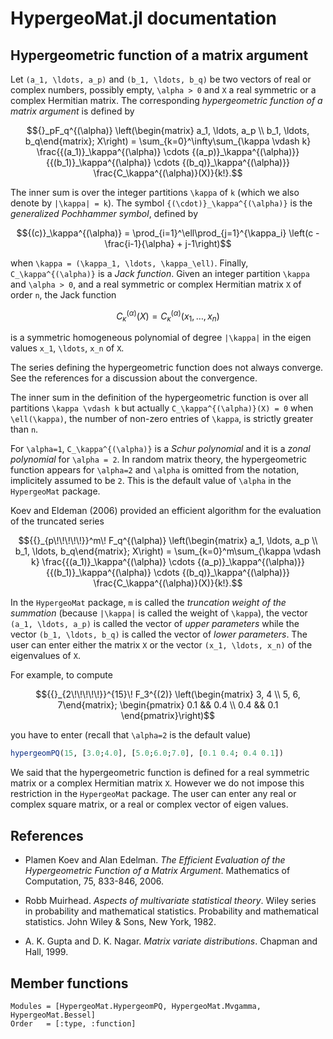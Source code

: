 # HypergeoMat.jl documentation

## Hypergeometric function of a matrix argument

Let ``(a_1, \ldots, a_p)`` and ``(b_1, \ldots, b_q)`` be two vectors of real or 
complex numbers, possibly empty, ``\alpha > 0`` and ``X`` a real symmetric or a 
complex Hermitian matrix. 
The corresponding *hypergeometric function of a matrix argument* is defined by 

```math
{}_pF_q^{(\alpha)}
\left(\begin{matrix} a_1, \ldots, a_p \\ b_1, \ldots, b_q\end{matrix}; X\right) = 
\sum_{k=0}^\infty\sum_{\kappa \vdash k} 
\frac{{(a_1)}_\kappa^{(\alpha)} \cdots {(a_p)}_\kappa^{(\alpha)}}
{{(b_1)}_\kappa^{(\alpha)} \cdots {(b_q)}_\kappa^{(\alpha)}} 
\frac{C_\kappa^{(\alpha)}(X)}{k!}.
```

The inner sum is over the integer partitions ``\kappa`` of ``k`` (which we also 
denote by ``|\kappa| = k``). The symbol ``{(\cdot)}_\kappa^{(\alpha)}`` is the 
*generalized Pochhammer symbol*, defined by

```math
{(c)}_\kappa^{(\alpha)} = \prod_{i=1}^\ell\prod_{j=1}^{\kappa_i}
\left(c - \frac{i-1}{\alpha} + j-1\right)
```

when ``\kappa = (\kappa_1, \ldots, \kappa_\ell)``. 
Finally, ``C_\kappa^{(\alpha)}`` is a *Jack function*. 
Given an integer partition ``\kappa`` and ``\alpha > 0``, and a 
real symmetric or complex Hermitian matrix ``X`` of order ``n``, 
the Jack function 

```math
C_\kappa^{(\alpha)}(X) = C_\kappa^{(\alpha)}(x_1, \ldots, x_n)
```

is a symmetric homogeneous polynomial of degree ``|\kappa|`` in the 
eigen values ``x_1``, ``\ldots``, ``x_n`` of ``X``. 

The series defining the hypergeometric function does not always converge. 
See the references for a discussion about the convergence. 

The inner sum in the definition of the hypergeometric function is over 
all partitions ``\kappa \vdash k`` but actually 
``C_\kappa^{(\alpha)}(X) = 0`` when ``\ell(\kappa)``, the number of non-zero 
entries of ``\kappa``, is strictly greater than ``n``.

For ``\alpha=1``, ``C_\kappa^{(\alpha)}`` is a *Schur polynomial* and it is 
a *zonal polynomial* for ``\alpha = 2``. 
In random matrix theory, the hypergeometric function appears for ``\alpha=2`` 
and ``\alpha`` is omitted from the notation, implicitely assumed to be ``2``. 
This is the default value of ``\alpha`` in the `HypergeoMat` package. 

Koev and Eldeman (2006) provided an efficient algorithm for the evaluation 
of the truncated series 

```math
{{}_{p\!\!\!\!\!}}^m\! F_q^{(\alpha)}
\left(\begin{matrix} a_1, \ldots, a_p \\ b_1, \ldots, b_q\end{matrix}; X\right) = 
\sum_{k=0}^m\sum_{\kappa \vdash k} 
\frac{{(a_1)}_\kappa^{(\alpha)} \cdots {(a_p)}_\kappa^{(\alpha)}}
{{(b_1)}_\kappa^{(\alpha)} \cdots {(b_q)}_\kappa^{(\alpha)}} 
\frac{C_\kappa^{(\alpha)}(X)}{k!}.
```

In the `HypergeoMat` package, ``m`` is called the 
*truncation weight of the summation* 
(because ``|\kappa|`` is called the weight of ``\kappa``), 
the vector ``(a_1, \ldots, a_p)`` is 
called the vector of *upper parameters* while 
the vector ``(b_1, \ldots, b_q)`` is 
called the vector of *lower parameters*. 
The user can enter either the matrix ``X`` or the vector ``(x_1, \ldots, x_n)`` 
of the eigenvalues of ``X``. 

For example, to compute

```math
{{}_{2\!\!\!\!\!}}^{15}\! F_3^{(2)}
\left(\begin{matrix} 3, 4 \\ 5, 6, 7\end{matrix}; 
\begin{pmatrix}
0.1 && 0.4 \\
0.4 && 0.1
\end{pmatrix}\right)
```

you have to enter (recall that ``\alpha=2`` is the default value)

```julia
hypergeomPQ(15, [3.0;4.0], [5.0;6.0;7.0], [0.1 0.4; 0.4 0.1])
```

We said that the hypergeometric function is defined for a real symmetric 
matrix or a complex Hermitian matrix ``X``. However we do not impose this 
restriction in the `HypergeoMat` package. The user can enter any real 
or complex square matrix, or a real or complex vector of eigen values. 


## References 

- Plamen Koev and Alan Edelman. *The Efficient Evaluation of the Hypergeometric Function of a Matrix Argument*. Mathematics of Computation, 75, 833-846, 2006.

- Robb Muirhead. *Aspects of multivariate statistical theory*. Wiley series in probability and mathematical statistics. Probability and mathematical statistics. John Wiley & Sons, New York, 1982.

- A. K. Gupta and D. K. Nagar. *Matrix variate distributions*. Chapman and Hall, 1999.


## Member functions

```@autodocs
Modules = [HypergeoMat.HypergeomPQ, HypergeoMat.Mvgamma, HypergeoMat.Bessel]
Order   = [:type, :function]
```
